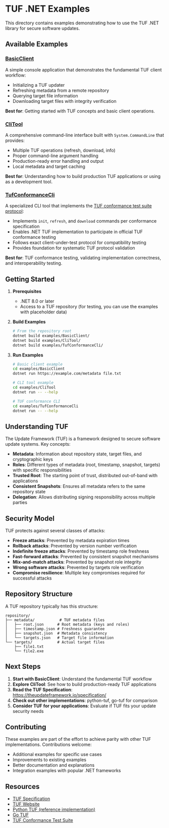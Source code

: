 # TUF .NET Examples

This directory contains examples demonstrating how to use the TUF .NET library for secure software updates.

## Available Examples

### [BasicClient](./BasicClient/)
A simple console application that demonstrates the fundamental TUF client workflow:
- Initializing a TUF updater
- Refreshing metadata from a remote repository
- Querying target file information
- Downloading target files with integrity verification

**Best for**: Getting started with TUF concepts and basic client operations.

### [CliTool](./CliTool/)
A comprehensive command-line interface built with `System.CommandLine` that provides:
- Multiple TUF operations (refresh, download, info)
- Proper command-line argument handling
- Production-ready error handling and output
- Local metadata and target caching

**Best for**: Understanding how to build production TUF applications or using as a development tool.

### [TufConformanceCli](./TufConformanceCli/)
A specialized CLI tool that implements the [TUF conformance test suite protocol](https://github.com/theupdateframework/tuf-conformance/blob/main/CLIENT-CLI.md):
- Implements `init`, `refresh`, and `download` commands per conformance specification
- Enables .NET TUF implementation to participate in official TUF conformance testing
- Follows exact client-under-test protocol for compatibility testing
- Provides foundation for systematic TUF protocol validation

**Best for**: TUF conformance testing, validating implementation correctness, and interoperability testing.

## Getting Started

1. **Prerequisites**
   - .NET 8.0 or later
   - Access to a TUF repository (for testing, you can use the examples with placeholder data)

2. **Build Examples**
   ```bash
   # From the repository root
   dotnet build examples/BasicClient/
   dotnet build examples/CliTool/
   dotnet build examples/TufConformanceCli/
   ```

3. **Run Examples**
   ```bash
   # Basic client example
   cd examples/BasicClient
   dotnet run https://example.com/metadata file.txt

   # CLI tool example
   cd examples/CliTool
   dotnet run -- --help

   # TUF conformance CLI
   cd examples/TufConformanceCli
   dotnet run -- --help
   ```

## Understanding TUF

The Update Framework (TUF) is a framework designed to secure software update systems. Key concepts:

- **Metadata**: Information about repository state, target files, and cryptographic keys
- **Roles**: Different types of metadata (root, timestamp, snapshot, targets) with specific responsibilities
- **Trusted Root**: The starting point of trust, distributed out-of-band with applications
- **Consistent Snapshots**: Ensures all metadata refers to the same repository state
- **Delegation**: Allows distributing signing responsibility across multiple parties

## Security Model

TUF protects against several classes of attacks:
- **Freeze attacks**: Prevented by metadata expiration times
- **Rollback attacks**: Prevented by version number verification
- **Indefinite freeze attacks**: Prevented by timestamp role freshness
- **Fast-forward attacks**: Prevented by consistent snapshot mechanisms
- **Mix-and-match attacks**: Prevented by snapshot role integrity
- **Wrong software attacks**: Prevented by targets role verification
- **Compromise resilience**: Multiple key compromises required for successful attacks

## Repository Structure

A TUF repository typically has this structure:
```
repository/
├── metadata/           # TUF metadata files
│   ├── root.json      # Root metadata (keys and roles)
│   ├── timestamp.json # Freshness guarantee
│   ├── snapshot.json  # Metadata consistency
│   └── targets.json   # Target file information
└── targets/           # Actual target files
    ├── file1.txt
    └── file2.exe
```

## Next Steps

1. **Start with BasicClient**: Understand the fundamental TUF workflow
2. **Explore CliTool**: See how to build production-ready TUF applications
3. **Read the TUF Specification**: https://theupdateframework.io/specification/
4. **Check out other implementations**: python-tuf, go-tuf for comparison
5. **Consider TUF for your applications**: Evaluate if TUF fits your update security needs

## Contributing

These examples are part of the effort to achieve parity with other TUF implementations. Contributions welcome:
- Additional examples for specific use cases
- Improvements to existing examples
- Better documentation and explanations
- Integration examples with popular .NET frameworks

## Resources

- [TUF Specification](https://theupdateframework.io/specification/)
- [TUF Website](https://theupdateframework.io/)
- [Python TUF (reference implementation)](https://github.com/theupdateframework/python-tuf)
- [Go TUF](https://github.com/theupdateframework/go-tuf)
- [TUF Conformance Test Suite](https://github.com/theupdateframework/tuf-conformance)